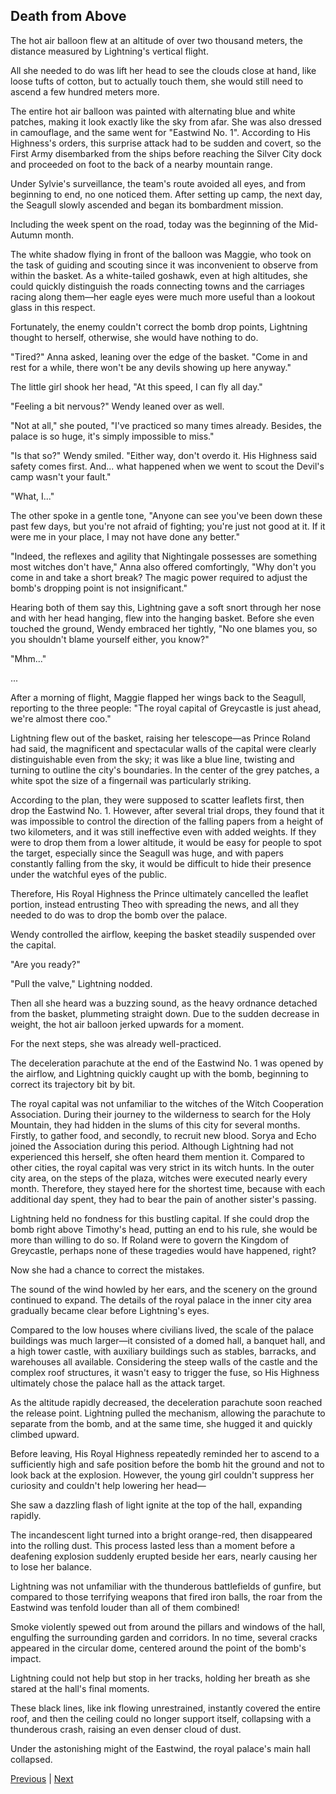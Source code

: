 ## Death from Above
The hot air balloon flew at an altitude of over two thousand meters, the distance measured by Lightning's vertical flight.

All she needed to do was lift her head to see the clouds close at hand, like loose tufts of cotton, but to actually touch them, she would still need to ascend a few hundred meters more.

The entire hot air balloon was painted with alternating blue and white patches, making it look exactly like the sky from afar. She was also dressed in camouflage, and the same went for "Eastwind No. 1". According to His Highness's orders, this surprise attack had to be sudden and covert, so the First Army disembarked from the ships before reaching the Silver City dock and proceeded on foot to the back of a nearby mountain range.

Under Sylvie's surveillance, the team's route avoided all eyes, and from beginning to end, no one noticed them. After setting up camp, the next day, the Seagull slowly ascended and began its bombardment mission.

Including the week spent on the road, today was the beginning of the Mid-Autumn month.

The white shadow flying in front of the balloon was Maggie, who took on the task of guiding and scouting since it was inconvenient to observe from within the basket. As a white-tailed goshawk, even at high altitudes, she could quickly distinguish the roads connecting towns and the carriages racing along them—her eagle eyes were much more useful than a lookout glass in this respect.

Fortunately, the enemy couldn't correct the bomb drop points, Lightning thought to herself, otherwise, she would have nothing to do.

"Tired?" Anna asked, leaning over the edge of the basket. "Come in and rest for a while, there won't be any devils showing up here anyway."

The little girl shook her head, "At this speed, I can fly all day."



"Feeling a bit nervous?" Wendy leaned over as well.



"Not at all," she pouted, "I've practiced so many times already. Besides, the palace is so huge, it's simply impossible to miss."



"Is that so?" Wendy smiled. "Either way, don't overdo it. His Highness said safety comes first. And... what happened when we went to scout the Devil's camp wasn't your fault."



"What, I..."



The other spoke in a gentle tone, "Anyone can see you've been down these past few days, but you're not afraid of fighting; you're just not good at it. If it were me in your place, I may not have done any better."



"Indeed, the reflexes and agility that Nightingale possesses are something most witches don't have," Anna also offered comfortingly, "Why don't you come in and take a short break? The magic power required to adjust the bomb's dropping point is not insignificant."



Hearing both of them say this, Lightning gave a soft snort through her nose and with her head hanging, flew into the hanging basket. Before she even touched the ground, Wendy embraced her tightly, "No one blames you, so you shouldn't blame yourself either, you know?"



"Mhm..."

...



After a morning of flight, Maggie flapped her wings back to the Seagull, reporting to the three people: "The royal capital of Greycastle is just ahead, we're almost there coo."



Lightning flew out of the basket, raising her telescope—as Prince Roland had said, the magnificent and spectacular walls of the capital were clearly distinguishable even from the sky; it was like a blue line, twisting and turning to outline the city's boundaries. In the center of the grey patches, a white spot the size of a fingernail was particularly striking.



According to the plan, they were supposed to scatter leaflets first, then drop the Eastwind No. 1. However, after several trial drops, they found that it was impossible to control the direction of the falling papers from a height of two kilometers, and it was still ineffective even with added weights. If they were to drop them from a lower altitude, it would be easy for people to spot the target, especially since the Seagull was huge, and with papers constantly falling from the sky, it would be difficult to hide their presence under the watchful eyes of the public.



Therefore, His Royal Highness the Prince ultimately cancelled the leaflet portion, instead entrusting Theo with spreading the news, and all they needed to do was to drop the bomb over the palace.



Wendy controlled the airflow, keeping the basket steadily suspended over the capital.



"Are you ready?"



"Pull the valve," Lightning nodded.



Then all she heard was a buzzing sound, as the heavy ordnance detached from the basket, plummeting straight down. Due to the sudden decrease in weight, the hot air balloon jerked upwards for a moment.



For the next steps, she was already well-practiced.



The deceleration parachute at the end of the Eastwind No. 1 was opened by the airflow, and Lightning quickly caught up with the bomb, beginning to correct its trajectory bit by bit.



The royal capital was not unfamiliar to the witches of the Witch Cooperation Association. During their journey to the wilderness to search for the Holy Mountain, they had hidden in the slums of this city for several months. Firstly, to gather food, and secondly, to recruit new blood. Sorya and Echo joined the Association during this period. Although Lightning had not experienced this herself, she often heard them mention it. Compared to other cities, the royal capital was very strict in its witch hunts. In the outer city area, on the steps of the plaza, witches were executed nearly every month. Therefore, they stayed here for the shortest time, because with each additional day spent, they had to bear the pain of another sister's passing.



Lightning held no fondness for this bustling capital. If she could drop the bomb right above Timothy's head, putting an end to his rule, she would be more than willing to do so. If Roland were to govern the Kingdom of Greycastle, perhaps none of these tragedies would have happened, right?



Now she had a chance to correct the mistakes.



The sound of the wind howled by her ears, and the scenery on the ground continued to expand. The details of the royal palace in the inner city area gradually became clear before Lightning's eyes.



Compared to the low houses where civilians lived, the scale of the palace buildings was much larger—it consisted of a domed hall, a banquet hall, and a high tower castle, with auxiliary buildings such as stables, barracks, and warehouses all available. Considering the steep walls of the castle and the complex roof structures, it wasn't easy to trigger the fuse, so His Highness ultimately chose the palace hall as the attack target.



As the altitude rapidly decreased, the deceleration parachute soon reached the release point. Lightning pulled the mechanism, allowing the parachute to separate from the bomb, and at the same time, she hugged it and quickly climbed upward.



Before leaving, His Royal Highness repeatedly reminded her to ascend to a sufficiently high and safe position before the bomb hit the ground and not to look back at the explosion. However, the young girl couldn't suppress her curiosity and couldn't help lowering her head—



She saw a dazzling flash of light ignite at the top of the hall, expanding rapidly.



The incandescent light turned into a bright orange-red, then disappeared into the rolling dust. This process lasted less than a moment before a deafening explosion suddenly erupted beside her ears, nearly causing her to lose her balance.

Lightning was not unfamiliar with the thunderous battlefields of gunfire, but compared to those terrifying weapons that fired iron balls, the roar from the Eastwind was tenfold louder than all of them combined!

Smoke violently spewed out from around the pillars and windows of the hall, engulfing the surrounding garden and corridors. In no time, several cracks appeared in the circular dome, centered around the point of the bomb's impact.

Lightning could not help but stop in her tracks, holding her breath as she stared at the hall's final moments.

These black lines, like ink flowing unrestrained, instantly covered the entire roof, and then the ceiling could no longer support itself, collapsing with a thunderous crash, raising an even denser cloud of dust.

Under the astonishing might of the Eastwind, the royal palace's main hall collapsed.





[Previous](CH0306.md) | [Next](CH0308.md)
